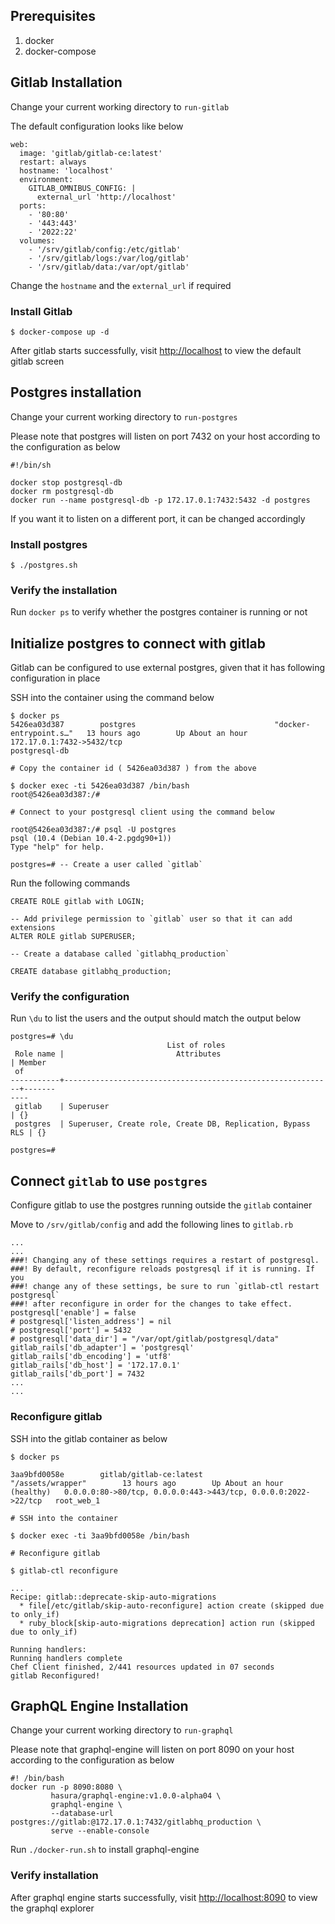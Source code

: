 ## Prerequisites

1. docker
2. docker-compose

## Gitlab Installation

Change your current working directory to `run-gitlab`

The default configuration looks like below

```
web:
  image: 'gitlab/gitlab-ce:latest'
  restart: always
  hostname: 'localhost'
  environment:
    GITLAB_OMNIBUS_CONFIG: |
      external_url 'http://localhost'
  ports:
    - '80:80'
    - '443:443'
    - '2022:22'
  volumes:
    - '/srv/gitlab/config:/etc/gitlab'
    - '/srv/gitlab/logs:/var/log/gitlab'
    - '/srv/gitlab/data:/var/opt/gitlab'
```

Change the `hostname` and the `external_url` if required

### Install Gitlab

`
$ docker-compose up -d
`

After gitlab starts successfully, visit [http://localhost](http://localhost) to view the default gitlab screen

## Postgres installation

Change your current working directory to `run-postgres`

Please note that postgres will listen on port 7432 on your host according to the configuration as below

```
#!/bin/sh

docker stop postgresql-db
docker rm postgresql-db
docker run --name postgresql-db -p 172.17.0.1:7432:5432 -d postgres
```

If you want it to listen on a different port, it can be changed accordingly

### Install postgres

`
$ ./postgres.sh
`

### Verify the installation

Run `docker ps` to verify whether the postgres container is running or not

## Initialize postgres to connect with gitlab

Gitlab can be configured to use external postgres, given that it has following configuration in place

SSH into the container using the command below

```
$ docker ps
5426ea03d387        postgres                               "docker-entrypoint.s…"   13 hours ago        Up About an hour             172.17.0.1:7432->5432/tcp                                        postgresql-db

# Copy the container id ( 5426ea03d387 ) from the above

$ docker exec -ti 5426ea03d387 /bin/bash
root@5426ea03d387:/#

# Connect to your postgresql client using the command below

root@5426ea03d387:/# psql -U postgres
psql (10.4 (Debian 10.4-2.pgdg90+1))
Type "help" for help.

postgres=# -- Create a user called `gitlab`
```

Run the following commands

```
CREATE ROLE gitlab with LOGIN;

-- Add privilege permission to `gitlab` user so that it can add extensions
ALTER ROLE gitlab SUPERUSER;

-- Create a database called `gitlabhq_production`

CREATE database gitlabhq_production;
```

### Verify the configuration

Run `\du` to list the users and the output should match the output below

```
postgres=# \du
                                   List of roles
 Role name |                         Attributes                         | Member
 of
-----------+------------------------------------------------------------+-------
----
 gitlab    | Superuser                                                  | {}
 postgres  | Superuser, Create role, Create DB, Replication, Bypass RLS | {}

postgres=#

```

## Connect `gitlab` to use `postgres`

Configure gitlab to use the postgres running outside the `gitlab` container

Move to `/srv/gitlab/config` and add the following lines to `gitlab.rb`

```
...
...
###! Changing any of these settings requires a restart of postgresql.
###! By default, reconfigure reloads postgresql if it is running. If you
###! change any of these settings, be sure to run `gitlab-ctl restart postgresql`
###! after reconfigure in order for the changes to take effect.
postgresql['enable'] = false
# postgresql['listen_address'] = nil
# postgresql['port'] = 5432
# postgresql['data_dir'] = "/var/opt/gitlab/postgresql/data"
gitlab_rails['db_adapter'] = 'postgresql'
gitlab_rails['db_encoding'] = 'utf8'
gitlab_rails['db_host'] = '172.17.0.1'
gitlab_rails['db_port'] = 7432
...
...

```

### Reconfigure gitlab

SSH into the gitlab container as below

```
$ docker ps

3aa9bfd0058e        gitlab/gitlab-ce:latest                "/assets/wrapper"        13 hours ago        Up About an hour (healthy)   0.0.0.0:80->80/tcp, 0.0.0.0:443->443/tcp, 0.0.0.0:2022->22/tcp   root_web_1

# SSH into the container

$ docker exec -ti 3aa9bfd0058e /bin/bash

# Reconfigure gitlab

$ gitlab-ctl reconfigure

...
Recipe: gitlab::deprecate-skip-auto-migrations
  * file[/etc/gitlab/skip-auto-reconfigure] action create (skipped due to only_if)
  * ruby_block[skip-auto-migrations deprecation] action run (skipped due to only_if)

Running handlers:
Running handlers complete
Chef Client finished, 2/441 resources updated in 07 seconds
gitlab Reconfigured!
```

## GraphQL Engine Installation

Change your current working directory to `run-graphql`

Please note that graphql-engine will listen on port 8090 on your host according to the configuration as below

```
#! /bin/bash
docker run -p 8090:8080 \
         hasura/graphql-engine:v1.0.0-alpha04 \
         graphql-engine \
         --database-url postgres://gitlab:@172.17.0.1:7432/gitlabhq_production \
         serve --enable-console
```

Run `./docker-run.sh` to install graphql-engine

### Verify installation

After graphql engine starts successfully, visit [http://localhost:8090](http://localhost:8090/console/api-explorer) to view the graphql explorer
